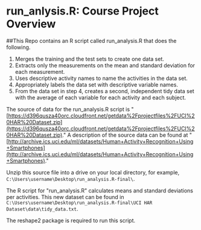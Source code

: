 # run_anlysis.R: Course Project Overview

##This Repo contains an R script called run_analysis.R that does the following. 
 
1. Merges the training and the test sets to create one data set. 
2. Extracts only the measurements on the mean and standard deviation for each measurement.
3. Uses descriptive activity names to name the activities in the data set. 
4. Appropriately labels the data set with descriptive variable names.
5. From the data set in step 4, creates a second, independent tidy data set with the average of each variable for each activity and each subject.


The source of data for the run_analysis.R script is "[https://d396qusza40orc.cloudfront.net/getdata%2Fprojectfiles%2FUCI%20HAR%20Dataset.zip](https://d396qusza40orc.cloudfront.net/getdata%2Fprojectfiles%2FUCI%20HAR%20Dataset.zip)." A description of the source data can be found at "[http://archive.ics.uci.edu/ml/datasets/Human+Activity+Recognition+Using+Smartphones](http://archive.ics.uci.edu/ml/datasets/Human+Activity+Recognition+Using+Smartphones)."

Unzip this source file into a drive on your local directory, for example, `C:\Users\username\Desktop\run_analysis.R-final\`. 

The R script for "run_analysis.R" calculates means and standard deviations per activities. This new dataset can be found in `C:\Users\username\Desktop\run_analysis.R-final\UCI HAR Dataset\data\tidy_data.txt`.  

The reshape2 package is required to run this script.
